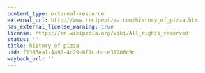 ```yaml
---
content_type: external-resource
external_url: http://www.recipepizza.com/history_of_pizza.htm
has_external_license_warning: true
license: https://en.wikipedia.org/wiki/All_rights_reserved
status: ''
title: history of pizza
uid: f1383ea1-4a92-4c29-bf7c-bcce31206c9c
wayback_url: ''
---
```

